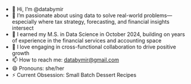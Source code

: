 - 👋 Hi, I’m @databymir
- 👀 I’m passionate about using data to solve real-world problems—especially where tax strategy, forecasting, and financial insights intersect
- 🌱 I earned my M.S. in Data Science in October 2024, building on years of experience in the financial services and accounting space
- 💞️ I love engaging in cross-functional collaboration to drive positive growth
- 📫 How to reach me: databymir@gmail.com
- 😄 Pronouns: she/her
- ⚡ Current Obsession: Small Batch Dessert Recipes

<!---
databymir/databymir is a ✨ special ✨ repository because its `README.md` (this file) appears on your GitHub profile.
You can click the Preview link to take a look at your changes.
--->
